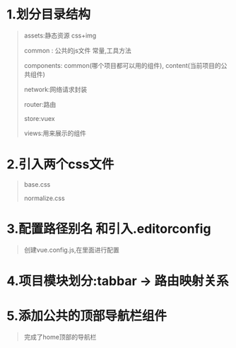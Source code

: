 # 1.划分目录结构

> assets:静态资源    css+img
>
> common : 公共的js文件     常量,工具方法
>
> components:  common(哪个项目都可以用的组件), content(当前项目的公共组件)
>
> network:网络请求封装
>
> router:路由
>
> store:vuex
>
> views:用来展示的组件



# 2.引入两个css文件

> base.css
>
> normalize.css



# 3.配置路径别名 和引入.editorconfig

> 创建vue.config.js,在里面进行配置





# 4.项目模块划分:tabbar -> 路由映射关系



# 5.添加公共的顶部导航栏组件

> 完成了home顶部的导航栏



